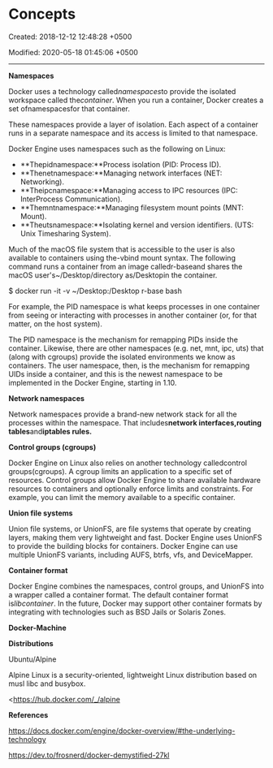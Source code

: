# Concepts

Created: 2018-12-12 12:48:28 +0500

Modified: 2020-05-18 01:45:06 +0500

---

**Namespaces**

Docker uses a technology called*namespaces*to provide the isolated workspace called the*container*. When you run a container, Docker creates a set ofnamespacesfor that container.



These namespaces provide a layer of isolation. Each aspect of a container runs in a separate namespace and its access is limited to that namespace.



Docker Engine uses namespaces such as the following on Linux:
-   **Thepidnamespace:**Process isolation (PID: Process ID).
-   **Thenetnamespace:**Managing network interfaces (NET: Networking).
-   **Theipcnamespace:**Managing access to IPC resources (IPC: InterProcess Communication).
-   **Themntnamespace:**Managing filesystem mount points (MNT: Mount).
-   **Theutsnamespace:**Isolating kernel and version identifiers. (UTS: Unix Timesharing System).



Much of the macOS file system that is accessible to the user is also available to containers using the-vbind mount syntax. The following command runs a container from an image calledr-baseand shares the macOS user's~/Desktop/directory as/Desktopin the container.

$ docker run -it -v ~/Desktop:/Desktop r-base bash



For example, the PID namespace is what keeps processes in one container from seeing or interacting with processes in another container (or, for that matter, on the host system).



The PID namespace is the mechanism for remapping PIDs inside the container. Likewise, there are other namespaces (e.g. net, mnt, ipc, uts) that (along with cgroups) provide the isolated environments we know as containers. The user namespace, then, is the mechanism for remapping UIDs inside a container, and this is the newest namespace to be implemented in the Docker Engine, starting in 1.10.



**Network namespaces**

Network namespaces provide a brand-new network stack for all the processes within the namespace. That includes**network interfaces,routing tables**and**iptables rules.**



**Control groups (cgroups)**

Docker Engine on Linux also relies on another technology calledcontrol groups(cgroups). A cgroup limits an application to a specific set of resources. Control groups allow Docker Engine to share available hardware resources to containers and optionally enforce limits and constraints. For example, you can limit the memory available to a specific container.



**Union file systems**

Union file systems, or UnionFS, are file systems that operate by creating layers, making them very lightweight and fast. Docker Engine uses UnionFS to provide the building blocks for containers. Docker Engine can use multiple UnionFS variants, including AUFS, btrfs, vfs, and DeviceMapper.



**Container format**

Docker Engine combines the namespaces, control groups, and UnionFS into a wrapper called a container format. The default container format is*libcontainer*. In the future, Docker may support other container formats by integrating with technologies such as BSD Jails or Solaris Zones.



**Docker-Machine**



**Distributions**

Ubuntu/Alpine

Alpine Linux is a security-oriented, lightweight Linux distribution based on musl libc and busybox.



<https://hub.docker.com/_/alpine



**References**

<https://docs.docker.com/engine/docker-overview/#the-underlying-technology>

<https://dev.to/frosnerd/docker-demystified-27kl>
